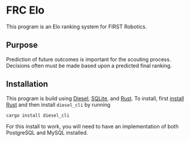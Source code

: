 # FRC Elo

This program is an Elo ranking system for FIRST Robotics.

## Purpose

Prediction of future outcomes is important for the scouting process. Decisions
often must be made based upon a predicted final ranking.

## Installation

This program is build using [Diesel](http://diesel.rs/), 
[SQLite](https://www.sqlite.org/), and 
[Rust](https://www.rust-lang.org/en-US/). To install, first 
[install Rust](https://www.rust-lang.org/en-US/install.html) and then
install `diesel_cli` by running

```
cargo install diesel_cli
```

For this install to work, you will need to have an implementation of
both PostgreSQL and MySQL installed.
